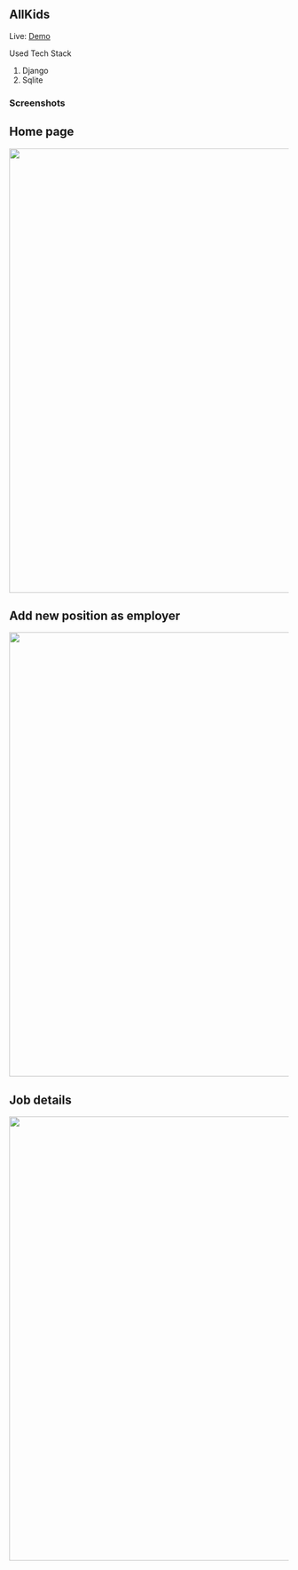 ## AllKids


Live: [Demo](https://django-portal.herokuapp.com/)

Used Tech Stack

1. Django
2. Sqlite

### Screenshots

## Home page
<img src=".png" height="800">

## Add new position as employer
<img src="sc.png" height="800">

## Job details
<img src="sc.png" height="800">
